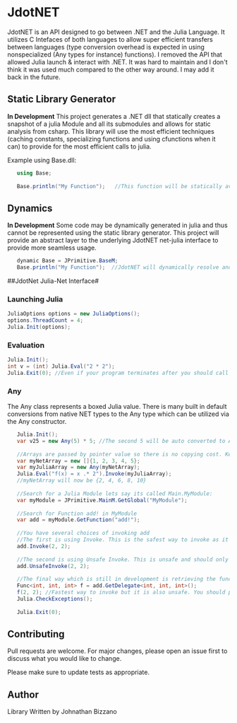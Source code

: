 # JdotNET

JdotNET is an API designed to go between .NET and the Julia Language. It utilizes C Intefaces of both languages to allow super efficient transfers between languages (type conversion overhead is expected in using nonspecialized (Any types for instance) functions). I removed the API that allowed Julia launch & interact with .NET. It was hard to maintain and I don't think it was used much compared to the other way around. I may add it back in the future.


## Static Library Generator
**In Development**
This project generates a .NET dll that statically creates a snapshot of a julia Module and all its submodules and allows for static analysis from csharp. This library will use the most efficient techniques (caching constants, specializing functions and using cfunctions when it can) to provide for the most efficient calls to julia.

Example using Base.dll:
```csharp
   using Base;
   
   Base.println("My Function");   //This function will be statically available
```

## Dynamics
**In Development**
Some code may be dynamically generated in julia and thus cannot be represented using the static library generator. This project will provide an abstract layer to the underlying JdotNET net-julia interface to provide more seamless usage.

```csharp
   dynamic Base = JPrimitive.BaseM;
   Base.println("My Function");  //JdotNET will dynamically resolve and cache this function. It is extremely recommended to locally cache functions outside loops.
```

##JdotNet Julia-Net Interface#

### Launching Julia
```csharp
JuliaOptions options = new JuliaOptions();
options.ThreadCount = 4;
Julia.Init(options);
```

### Evaluation
```csharp
Julia.Init();
int v = (int) Julia.Eval("2 * 2");
Julia.Exit(0); //Even if your program terminates after you should call this. It runs the finalizers and stuff 
```

### Any
The Any class represents a boxed Julia value. There is many built in default conversions from native NET types to the Any type which can be utilized via the Any constructor.

```csharp
   Julia.Init();
   var v25 = new Any(5) * 5; //The second 5 will be auto converted to Any then the operator '*' will be invoked on both arguments
   
   //Arrays are passed by pointer value so there is no copying cost. Keep in mind that if julia mutates the array, it will also be affected in c#
   var myNetArray = new []{1, 2, 3, 4, 5};
   var myJuliaArray = new Any(myNetArray);
   Julia.Eval("f(x) = x .* 2").Invoke(myJuliaArray);
   //myNetArray will now be {2, 4, 6, 8, 10}
   
   //Search for a Julia Module lets say its called Main.MyModule:
   var myModule = JPrimitive.MainM.GetGlobal("MyModule");
   
   //Search for Function add! in MyModule
   var add = myModule.GetFunction("add!");
   
   //You have several choices of invoking add
   //The first is using Invoke. This is the safest way to invoke as it provides features like exception handling
   add.Invoke(2, 2);
   
   //The second is using Unsafe Invoke. This is unsafe and should only be used in time critcal code that is stable.
   add.UnsafeInvoke(2, 2);
   
   //The final way which is still in development is retrieving the function as a native delegate pointer into .net and invoking it directly.
   Func<int, int, int> f = add.GetDelegate<int, int, int>();
   f(2, 2); //Fastest way to invoke but it is also unsafe. You should periodically check for exceptions when using this.
   Julia.CheckExceptions();
   
   Julia.Exit(0);
```

## Contributing
Pull requests are welcome. For major changes, please open an issue first to discuss what you would like to change.

Please make sure to update tests as appropriate.

## Author
Library Written by Johnathan Bizzano
